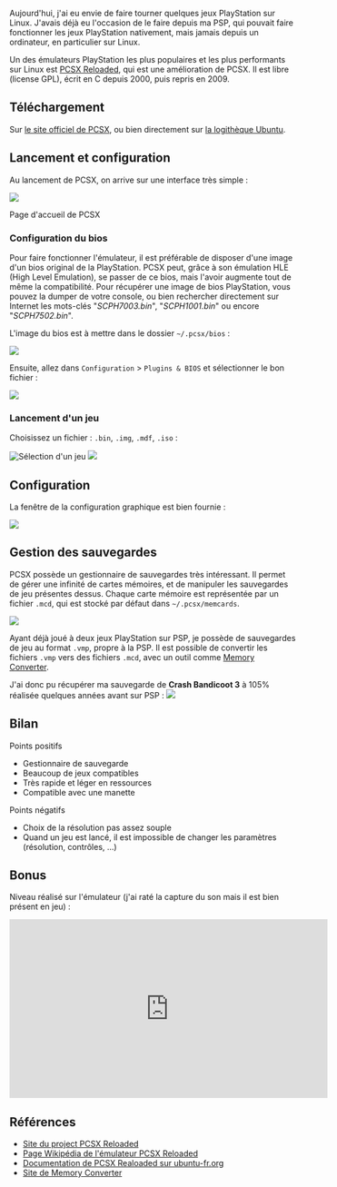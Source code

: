 Aujourd'hui, j'ai eu envie de faire tourner quelques jeux PlayStation sur Linux.
J'avais déjà eu l'occasion de le faire depuis ma PSP, qui pouvait faire
fonctionner les jeux PlayStation nativement, mais jamais depuis un ordinateur, en particulier sur Linux.

Un des émulateurs PlayStation les plus populaires et les plus performants sur Linux
est [PCSX Reloaded](http://pcsxr.codeplex.com/), qui est une amélioration de PCSX. Il est libre (license GPL),
écrit en C depuis 2000, puis repris en 2009.

## Téléchargement

Sur [le site officiel de PCSX](http://pcsxr.codeplex.com/), ou bien directement sur [la logithèque Ubuntu](http://apt.ubuntu.com/p/pcsxr).

Lancement et configuration
--------------------------
Au lancement de PCSX, on arrive sur une interface très simple :

<img src='pcsx.png'>

Page d'accueil de PCSX

### Configuration du bios
Pour faire fonctionner l'émulateur, il est préférable de disposer d'une image d'un bios original de la PlayStation.
PCSX peut, grâce à son émulation HLE (High Level Emulation), se passer de ce bios, mais l'avoir
augmente tout de même la compatibilité. Pour récupérer une image de bios PlayStation, vous pouvez la dumper de votre console, ou bien rechercher directement sur Internet les mots-clés "*SCPH7003.bin*", "*SCPH1001.bin*" ou encore "*SCPH7502.bin*".

L'image du bios est à mettre dans le dossier `~/.pcsx/bios` :

<img src='bios_location.png'>

Ensuite, allez dans `Configuration` > `Plugins & BIOS` et sélectionner le bon fichier :

<img src='bios_settings.png'>

### Lancement d'un jeu
Choisissez un fichier : `.bin`, `.img`, `.mdf`, `.iso` :

<img src='iso.png' title="Sélection d'un jeu">

<img src='crash.png'>

## Configuration
La fenêtre de la configuration graphique est bien fournie :

<img src='config.png'>

Gestion des sauvegardes
-----------------------
PCSX possède un gestionnaire de sauvegardes très intéressant. Il permet
de gérer une infinité de cartes mémoires, et de manipuler les sauvegardes
de jeu présentes dessus. Chaque carte mémoire est représentée par un fichier
`.mcd`, qui est stocké par défaut dans `~/.pcsx/memcards`.

<img src='saves.png'>

Ayant déjà joué à deux jeux PlayStation sur PSP, je possède de sauvegardes de jeu
au format `.vmp`, propre à la PSP. Il est possible de convertir les fichiers
`.vmp` vers des fichiers `.mcd`, avec un outil comme [Memory Converter](http://www.aldostools.org/memcards.html).

J'ai donc pu récupérer ma sauvegarde de **Crash Bandicoot 3** à 105% réalisée quelques années avant sur PSP :
<img src='105.png'>

Bilan
-----

Points positifs
- Gestionnaire de sauvegarde
- Beaucoup de jeux compatibles
- Très rapide et léger en ressources
- Compatible avec une manette

Points négatifs
- Choix de la résolution pas assez souple
- Quand un jeu est lancé, il est impossible de changer les paramètres
(résolution, contrôles, ...)

Bonus
-----
Niveau réalisé sur l'émulateur (j'ai raté la capture du son mais il est bien présent en jeu) :
<iframe width="560" height="315" src="https://www.youtube.com/embed/CWPQp3rXmZ8" frameborder="0" allowfullscreen></iframe>

Références
----------
- [Site du project PCSX Reloaded](http://pcsxr.codeplex.com/)
- [Page Wikipédia de l'émulateur PCSX Reloaded](https://en.wikipedia.org/wiki/PCSX-Reloaded)
- [Documentation de PCSX Realoaded sur ubuntu-fr.org](https://doc.ubuntu-fr.org/pcsx-reloaded)
- [Site de Memory Converter](http://www.aldostools.org/memcards.html)
